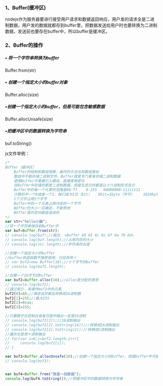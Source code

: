 ### 1、Buffer(缓冲区)

 nodejs作为服务器要进行接受用户请求和数据返回响应，用户发的请求全是二进制数据，用户发的数据就都存到buffer里，把数据发送给用户时也要转换为二进制数据，发送前也要存在buffer中，所以buffer是缓冲区。



### 2、Buffer的操作 

##### • 将一个字符串转换为buffer

 Buffer.from(str)      

##### • 创建一个指定大小的buffer对象

 Buffer.alloc(size)

##### •创建一个指定大小的buffer，但是可能包含敏感数据

Buffer.allocUnsafe(size)

##### •把缓冲区中的数据转换为字符串

buf.toString()



js文件举例：

```js
/*
BUffer（缓冲区）
    Buffer的结构和数组很像，操作的方法也和数组类似
    数组中不能存储二进制文件，Buffer就是专门拿来存储二进制数据
    使用Buffer不需要引入模块，直接使用即可
    在Buffer中存储的都是二进制数据，但是在显示时都是以十六进制形式显示
    Buffer中的每一个元素的范围是00-ff    0-255   00000000-11111111
    计算机中一个0或者一个1，我们成为1位（bit）   8bit=1byte（字节）    1024byte=1kb     1024kb=1mb
    1个汉字占用3个字节
    Buffer中的一个元素占用内存的一个字节
    BUffer的大小一旦确定，不能修改
    BUffer里的空间都是连续的
*/
var str="hello小巍";
//将一个字符串保存到Buffer中
var buf=Buffer.from(str);
// console.log(buf);//输出  <Buffer 68 65 6c 6c 6f 6e 70 6d>
// console.log(buf.length);//占用内存的大小
// console.log(str.length);//字符串的长度

//创建一个指定大小的buffer
//buffer构造函数不推荐使用，已经弃用☟
// var buf2=new Buffer(10);//十个字节的buffer
// console.log(buf2.length);

//创建一个10字节的buffer
var buf2=Buffer.alloc(10);//alloc是分配的意思
// console.log(buf2);
//通过索引，来操作buf2中的元素
buf2[0]=88;//填进去的都会转换成16进制数
buf2[1]=255;//最大255
buf2[2]=0xaa;
buf2[3]=155;

//只要数字在控制台或者页面中输出一定是10进制
// console.log(buf2[2]);//10进制输出
// console.log(buf2[2].toString(16));//转换成16进制输出
// console.log(buf2[2].toString(2));//转换成2进制输出
//遍历也是用十进制输出
// for(var i=0;i<buf2.length;i++){
//     console.log(buf2[i]);
// }

var buf3=Buffer.allocUnsafe(10);//创建一个指定大小的buffer，但是buffer中可能有铭感数据
// console.log(buf3);


var buf4=Buffer.from("我是一段数据");
console.log(buf4.toString());//把缓冲区中的数据转换为字符串
```

